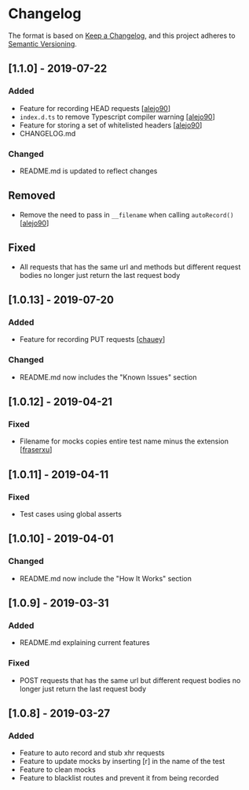 # Changelog
The format is based on [Keep a Changelog](https://keepachangelog.com/en/1.0.0/),
and this project adheres to [Semantic Versioning](https://semver.org/spec/v2.0.0.html).

## [1.1.0] - 2019-07-22
### Added
- Feature for recording HEAD requests [[alejo90](https://github.com/alejo90)]
- `index.d.ts` to remove Typescript compiler warning [[alejo90](https://github.com/alejo90)]
- Feature for storing a set of whitelisted headers [[alejo90](https://github.com/alejo90)]
- CHANGELOG.md
### Changed
- README.md is updated to reflect changes
## Removed
- Remove the need to pass in `__filename` when calling `autoRecord()` [[alejo90](https://github.com/alejo90)]
## Fixed
- All requests that has the same url and methods but different request bodies no longer just return the last request body

## [1.0.13] - 2019-07-20
### Added
- Feature for recording PUT requests [[chauey](https://github.com/chauey)]
### Changed
- README.md now includes the "Known Issues" section

## [1.0.12] - 2019-04-21
### Fixed
- Filename for mocks copies entire test name minus the extension [[fraserxu](https://github.com/fraserxu)]

## [1.0.11] - 2019-04-11
### Fixed
- Test cases using global asserts

## [1.0.10] - 2019-04-01
### Changed
- README.md now include the "How It Works" section

## [1.0.9] - 2019-03-31
### Added
- README.md explaining current features
### Fixed
- POST requests that has the same url but different request bodies no longer just return the last request body 

## [1.0.8] - 2019-03-27
### Added
- Feature to auto record and stub xhr requests
- Feature to update mocks by inserting [r] in the name of the test
- Feature to clean mocks
- Feature to blacklist routes and prevent it from being recorded


